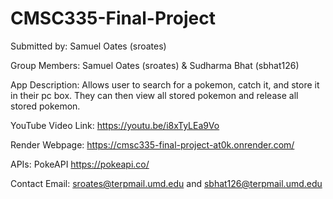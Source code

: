 # CMSC335-Final-Project

Submitted by: Samuel Oates (sroates)

Group Members: Samuel Oates (sroates) & Sudharma Bhat (sbhat126)

App Description: Allows user to search for a pokemon, catch it, and store it in their pc box. They can then view all stored pokemon and release all stored pokemon.

YouTube Video Link: https://youtu.be/i8xTyLEa9Vo

Render Webpage: https://cmsc335-final-project-at0k.onrender.com/

APIs: PokeAPI https://pokeapi.co/

Contact Email: sroates@terpmail.umd.edu and sbhat126@terpmail.umd.edu
